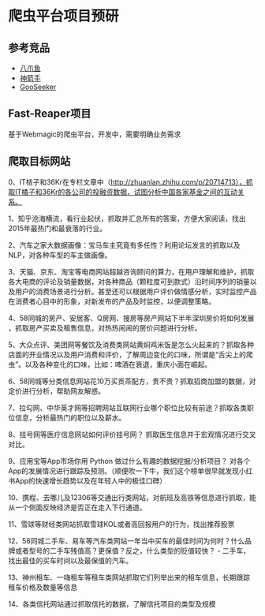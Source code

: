 # 爬虫平台项目预研

## 参考竞品
- [八爪鱼](http://www.bazhuayu.com/)
- [神箭手](https://www.shenjianshou.cn/)
- [GooSeeker](http://www.gooseeker.com/index.html)

## Fast-Reaper项目
基于Webmagic的爬虫平台，开发中，需要明确业务需求

## 爬取目标网站
0、IT桔子和36Kr在专栏文章中（http://zhuanlan.zhihu.com/p/20714713），抓取IT橘子和36Kr的各公司的投融资数据，试图分析中国各家基金之间的互动关系。

1、知乎沧海横流，看行业起伏，抓取并汇总所有的答案，方便大家阅读，找出2015年最热门和最衰落的行业。

2、汽车之家大数据画像：宝马车主究竟有多任性？利用论坛发言的抓取以及NLP，对各种车型的车主做画像。

3、天猫、京东、淘宝等电商网站超越咨询顾问的算力，在用户理解和维护，抓取各大电商的评论及销量数据，对各种商品（颗粒度可到款式）沿时间序列的销量以及用户的消费场景进行分析。甚至还可以根据用户评价做情感分析，实时监控产品在消费者心目中的形象，对新发布的产品及时监控，以便调整策略。

4、58同城的房产、安居客、Q房网、搜房等房产网站下半年深圳房价将如何发展 ，抓取房产买卖及租售信息，对热热闹闹的房价问题进行分析。

5、大众点评、美团网等餐饮及消费类网站黄焖鸡米饭是怎么火起来的？抓取各种店面的开业情况以及用户消费和评价，了解周边变化的口味，所谓是“舌尖上的爬虫”。以及各种变化的口味，比如：啤酒在衰退，重庆小面在崛起。

6、58同城等分类信息网站花10万买贡茶配方，贵不贵？抓取招商加盟的数据，对定价进行分析，帮助网友解惑。

7、拉勾网、中华英才网等招聘网站互联网行业哪个职位比较有前途？抓取各类职位信息，分析最热门的职位以及薪水。

8、挂号网等医疗信息网站如何评价挂号网？ 抓取医生信息并于宏观情况进行交叉对比。

9、应用宝等App市场你用 Python 做过什么有趣的数据挖掘/分析项目？ 对各个App的发展情况进行跟踪及预测。（顺便吹一下牛，我们这个榜单很早就发现小红书App的快速增长趋势以及在年轻人中的极佳口碑）

10、携程、去哪儿及12306等交通出行类网站，对航班及高铁等信息进行抓取，能从一个侧面反映经济是否正在走入下行通道。

11、雪球等财经类网站抓取雪球KOL或者高回报用户的行为，找出推荐股票

12、58同城二手车、易车等汽车类网站一年当中买车的最佳时间为何时？什么品牌或者型号的二手车残值高？更保值？反之，什么类型的贬值较快？ - 二手车，找出最佳的买车时间以及最保值的汽车。

13、神州租车、一嗨租车等租车类网站抓取它们列举出来的租车信息，长期跟踪租车价格及数量等信息

14、各类信托网站通过抓取信托的数据，了解信托项目的类型及规模
